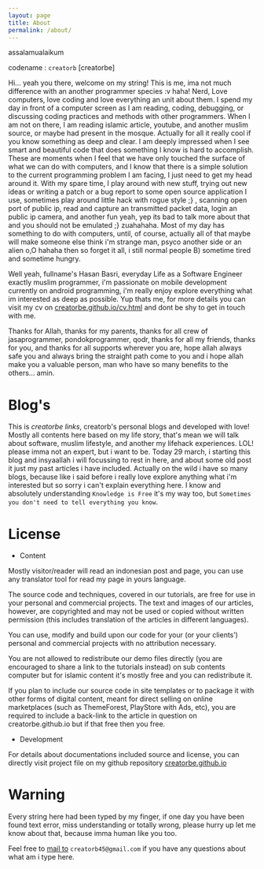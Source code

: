 ```yaml
---
layout: page
title: About
permalink: /about/
---
```


assalamualaikum

codename : `creatorb` [creatorbe]

Hi... yeah you there, welcome on my string! This is me, ima not much difference with an another programmer species :v haha! Nerd, Love computers, love coding and love everything an unit about them. I spend my day in front of a computer screen as I am reading, coding, debugging, or discussing coding practices and methods with other programmers. When I am not on there, I am reading islamic article, youtube, and another muslim source, or maybe had present in the mosque. Actually for all it really cool if you know something as deep and clear. I am deeply impressed when I see smart and beautiful code that does something I know is hard to accomplish. These are moments when I feel that we have only touched the surface of what we can do with computers, and I know that there is a simple solution to the current programming problem I am facing, I just need to get my head around it. With my spare time, I play around with new stuff, trying out new ideas or writing a patch or a bug report to some open source application I use, sometimes play around little hack with rogue style ;} , scanning open port of public ip, read and capture an transmitted packet data, login an public ip camera, and another fun yeah, yep its bad to talk more about that and you should not be emulated ;} zuahahaha. Most of my day has something to do with computers, until, of course, actually all of that maybe will make someone else think i'm strange man, psyco another side or an alien o,O hahaha then so forget it all, i still normal people B) sometime tired and sometime hungry.

Well yeah, fullname's Hasan Basri, everyday Life as a Software Engineer exactly muslim programmer, i'm passionate on mobile development currently on android programming, i'm really enjoy explore everything what im interested as deep as possible. Yup thats me, for more details you can visit my cv on [creatorbe.github.io/cv.html](https://creatorbe.github.io/cv.html) and dont be shy to get in touch with me.

Thanks for Allah, thanks for my parents, thanks for all crew of jasaprogrammer, pondokprogrammer, qodr, thanks for all my friends, thanks for you, and thanks for all supports wherever you are, hope allah always safe you and always bring the straight path come to you and i hope allah make you a valuable person, man who have so many benefits to the others... amin.


Blog's
======

This is *creatorbe links*, creatorb's personal blogs and developed with love! Mostly all contents here based on my life story, that's mean we will talk about software, muslim lifestyle, and another my lifehack experiences. LOL! please imma not an expert, but i want to be. Today 29 march, i starting this blog and insyaallah i will focussing to rest in here, and about some old post it just my past articles i have included. Actually on the wild i have so many blogs, because like i said before i really love explore anything what i'm interested but so sorry i can't explain everything here. I know and absolutely understanding `Knowledge is Free` it's my way too, but `Sometimes you don't need to tell everything you know`.


License
=======

* Content

Mostly visitor/reader will read an indonesian post and page, you can use any translator tool for read my page in yours language.

The source code and techniques, covered in our tutorials, are free for use in your personal and commercial projects. The text and images of our articles, however, are copyrighted and may not be used or copied without written permission (this includes translation of the articles in different languages).

You can use, modify and build upon our code for your (or your clients’) personal and commercial projects with no attribution necessary.

You are not allowed to redistribute our demo files directly (you are encouraged to share a link to the tutorials instead) on sub contents computer but for islamic content it's mostly free and you can redistribute it.

If you plan to include our source code in site templates or to package it with other forms of digital content, meant for direct selling on online marketplaces (such as ThemeForest, PlayStore with Ads, etc), you are required to include a back-link to the article in question on creatorbe.github.io but if that free then you free.

* Development

For details about documentations included source and license, you can directly visit project file on my github repository [creatorbe.github.io](https://github.com/creatorbe/creatorbe.github.io)


Warning
=======

Every string here had been typed by my finger, if one day you have been found text error, miss understanding or totally wrong, please hurry up let me know about that, because imma human like you too.

Feel free to [mail to](mailto:creatorb45@gmail.com) `creatorb45@gmail.com` if you have any questions about what am i type here.
